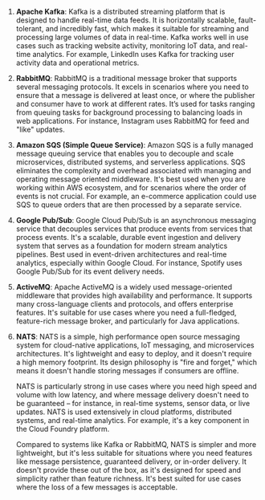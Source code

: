 1. **Apache Kafka**: Kafka is a distributed streaming platform that is designed to handle real-time data feeds. It is horizontally scalable, fault-tolerant, and incredibly fast, which makes it suitable for streaming and processing large volumes of data in real-time. Kafka works well in use cases such as tracking website activity, monitoring IoT data, and real-time analytics. For example, LinkedIn uses Kafka for tracking user activity data and operational metrics.

2. **RabbitMQ**: RabbitMQ is a traditional message broker that supports several messaging protocols. It excels in scenarios where you need to ensure that a message is delivered at least once, or where the publisher and consumer have to work at different rates. It’s used for tasks ranging from queuing tasks for background processing to balancing loads in web applications. For instance, Instagram uses RabbitMQ for feed and "like" updates.

3. **Amazon SQS (Simple Queue Service)**: Amazon SQS is a fully managed message queuing service that enables you to decouple and scale microservices, distributed systems, and serverless applications. SQS eliminates the complexity and overhead associated with managing and operating message oriented middleware. It's best used when you are working within AWS ecosystem, and for scenarios where the order of events is not crucial. For example, an e-commerce application could use SQS to queue orders that are then processed by a separate service.

4. **Google Pub/Sub**: Google Cloud Pub/Sub is an asynchronous messaging service that decouples services that produce events from services that process events. It's a scalable, durable event ingestion and delivery system that serves as a foundation for modern stream analytics pipelines. Best used in event-driven architectures and real-time analytics, especially within Google Cloud. For instance, Spotify uses Google Pub/Sub for its event delivery needs.

5. **ActiveMQ**: Apache ActiveMQ is a widely used message-oriented middleware that provides high availability and performance. It supports many cross-language clients and protocols, and offers enterprise features. It's suitable for use cases where you need a full-fledged, feature-rich message broker, and particularly for Java applications.

6. **NATS**: NATS is a simple, high performance open source messaging system for cloud-native applications, IoT messaging, and microservices architectures. It's lightweight and easy to deploy, and it doesn't require a high memory footprint. Its design philosophy is "fire and forget," which means it doesn't handle storing messages if consumers are offline. 
   
   NATS is particularly strong in use cases where you need high speed and volume with low latency, and where message delivery doesn't need to be guaranteed – for instance, in real-time systems, sensor data, or live updates. NATS is used extensively in cloud platforms, distributed systems, and real-time analytics. For example, it's a key component in the Cloud Foundry platform.
   
   Compared to systems like Kafka or RabbitMQ, NATS is simpler and more lightweight, but it's less suitable for situations where you need features like message persistence, guaranteed delivery, or in-order delivery. It doesn't provide these out of the box, as it's designed for speed and simplicity rather than feature richness. It's best suited for use cases where the loss of a few messages is acceptable.

